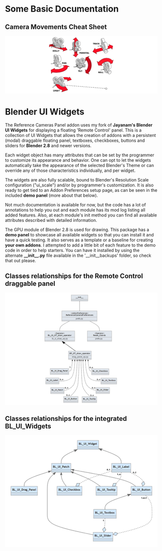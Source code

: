 # Some Basic Documentation

## Camera Movements Cheat Sheet
![Standard Camera Movements](https://github.com/mmmrqs/Blender-Reference-Camera-Panel-addon/blob/main/media/Camera%20Movements%20Cheat%20Sheet.jpg)

# Blender UI Widgets

The Reference Cameras Panel addon uses my fork of **Jayanam's Blender UI Widgets** for displaying a floating 'Remote Control' panel. This is a collection of UI Widgets that allows the creation of addons with a persistent (modal) draggable floating panel, textboxes, checkboxes, buttons and sliders for **Blender 2.8** and newer versions.

Each widget object has many attributes that can be set by the programmer to customize its appearance and behavior.  One can opt to let the widgets automatically take the appearance of the selected Blender's Theme or can override any of those characteristics individually, and per widget.

The widgets are also fully scalable, bound to Blender's Resolution Scale configuration ("ui_scale") and/or by programmer's customization.  It is also ready to get tied to an Addon Preferences setup page, as can be seen in the included **demo panel** (more about that below).

Not much documentation is available for now, but the code has a lot of annotations to help you out and each module has its mod log listing all added features.  Also, at each module's init method you can find all available attributes described with detailed information.

The GPU module of Blender 2.8 is used for drawing.  This package has a **demo panel** to showcase all available widgets so that you can install it and have a quick testing.  It also serves as a template or a baseline for creating **your own addons**.  I attempted to add a little bit of each feature to the demo code in order to help starters. You can have it installed by using the alternate **\_\_init\_\_.py** file available in the '\_\_init\_\_backups' folder, so check that out please. 

## Classes relationships for the Remote Control draggable panel
![BL_UI_Widgets UML](https://github.com/mmmrqs/Blender-Reference-Camera-Panel-addon/blob/main/media/Classes_UML1.png)

## Classes relationships for the integrated BL_UI_Widgets
![BL_UI_Widgets UML](https://github.com/mmmrqs/Blender-Reference-Camera-Panel-addon/blob/main/media/Classes_UML2.png)
